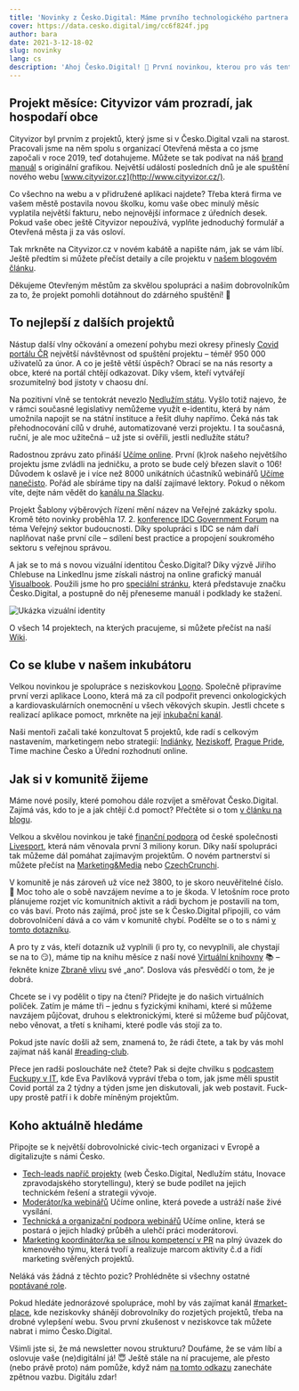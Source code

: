 ```yaml
---
title: 'Novinky z Česko.Digital: Máme prvního technologického partnera | Díky Cityvizoru zjistíte, jak vypadá rozpočet vaší obce'
cover: https://data.cesko.digital/img/cc6f824f.jpg
author: bara
date: 2021-3-12-18-02
slug: novinky
lang: cs
description: 'Ahoj Česko.Digital! 👋 První novinkou, kterou pro vás tentokrát máme, je start skvělého projektu Cityvizor, na kterém jsme poslední měsíce intenzivně pracovali. A aby toho nebylo málo, máme nového partnera. Díky této skvělé podpoře můžeme nadále digitalizovat Česko. Co dalšího nám uplynulé týdny přinesly? Čtěte dál, dělo se toho spoustu.'
---
```


## Projekt měsíce: Cityvizor vám prozradí, jak hospodaří obce

Cityvizor byl prvním z projektů, který jsme si v Česko.Digital vzali na starost. Pracovali jsme na něm spolu s organizací Otevřená města a co jsme započali v roce 2019, teď dotahujeme. Můžete se tak podívat na náš [brand manuál](http://data.cesko.digital/cityvizor/brand/manual-rgb.pdf) s originální grafikou. Největší událostí posledních dnů je ale spuštění nového webu [www.cityvizor.cz](http://www.cityvizor.cz/).

Co všechno na webu a v přidružené aplikaci najdete? Třeba která firma ve vašem městě postavila novou školku, komu vaše obec minulý měsíc vyplatila největší fakturu, nebo nejnovější informace z úředních desek. Pokud vaše obec ještě Cityvizor nepoužívá, vyplňte jednoduchý formulář a Otevřená města ji za vás osloví.

Tak mrkněte na Cityvizor.cz v novém kabátě a napište nám, jak se vám líbí. Ještě předtím si můžete přečíst detaily a cíle projektu v [našem blogovém článku](https://blog.cesko.digital/2021/03/cityvizor).

Děkujeme Otevřeným městům za skvělou spolupráci a našim dobrovolníkům za to, že projekt pomohli dotáhnout do zdárného spuštění! 💚

## To nejlepší z dalších projektů

Nástup další vlny očkování a omezení pohybu mezi okresy přinesly [Covid portálu ČR](https://covid.gov.cz/) největší návštěvnost od spuštění projektu – téměř 950 000 uživatelů za únor. A co je ještě větší úspěch? Obrací se na nás resorty a obce, které na portál chtějí odkazovat. Díky všem, kteří vytvářejí srozumitelný bod jistoty v chaosu dní.

Na pozitivní vlně se tentokrát nevezlo [Nedlužím státu](https://nedluzimstatu.cz/). Vyšlo totiž najevo, že v rámci současné legislativy nemůžeme využít e-identitu, která by nám umožnila napojit se na státní instituce a řešit dluhy napřímo. Čeká nás tak přehodnocování cílů v druhé, automatizované verzi projektu. I ta současná, ruční, je ale moc užitečná – už jste si ověřili, jestli nedlužíte státu?

Radostnou zprávu zato přináší [Učíme online](https://www.ucimeonline.cz/). První (k)rok našeho největšího projektu jsme zvládli na jedničku, a proto se bude celý březen slavit o 106! Důvodem k oslavě je i více než 8000 unikátních účastníků webinářů [Učíme nanečisto](https://www.ucimeonline.cz/aktivity/ucime-nanecisto/). Pořád ale sbíráme tipy na další zajímavé lektory. Pokud o někom víte, dejte nám vědět do [kanálu na Slacku](https://cesko-digital.slack.com/archives/CUXRHTY58).

Projekt Šablony výběrových řízení mění název na Veřejné zakázky spolu. Kromě této novinky proběhla 17. 2. [konference IDC Government Forum](https://www.idc-accelerate.com/cze/on-demand?id=d0558f8a3d3f821be5b1) na téma Veřejný sektor budoucnosti. Díky spolupráci s IDC se nám daří naplňovat naše první cíle – sdílení best practice a propojení soukromého sektoru s veřejnou správou.

A jak se to má s novou vizuální identitou Česko.Digital? Díky výzvě Jiřího Chlebuse na LinkedInu jsme získali nástroj na online grafický manuál [Visualbook](https://visualbook.cz/). Použili jsme ho pro [speciální stránku](https://znacka.cesko.digital/), která představuje značku Česko.Digital, a postupně do něj přeneseme manuál i podklady ke stažení.

![Ukázka vizuální identity](https://data.cesko.digital/img/12cd6e60.png)

O všech 14 projektech, na kterých pracujeme, si můžete přečíst na naší [Wiki](https://wiki.cesko.digital/pages/viewpage.action?pageId=1574894).

## Co se klube v našem inkubátoru

Velkou novinkou je spolupráce s neziskovkou [Loono](https://www.loono.cz/). Společně připravíme první verzi aplikace Loono, která má za cíl podpořit prevenci onkologických a kardiovaskulárních onemocnění u všech věkových skupin. Jestli chcete s realizací aplikace pomoct, mrkněte na její [inkubační kanál](https://cesko-digital.slack.com/archives/C01P6CK0DDY).

Naši mentoři začali také konzultovat 5 projektů, kde radí s celkovým nastavením, marketingem nebo strategií: [Indiánky](https://indianky.cz/), [Neziskoff](https://www.neziskoff.cz/), [Prague Pride](https://www.praguepride.cz/cs/), Time machine Česko a Úřední rozhodnutí online.

## Jak si v komunitě žijeme

Máme nové posily, které pomohou dále rozvíjet a směřovat Česko.Digital. Zajímá vás, kdo to je a jak chtějí č.d pomoct? Přečtěte si o tom [v článku na blogu](https://blog.cesko.digital/2021/03/nove-vedeni).

Velkou a skvělou novinkou je také [finanční podpora](https://blog.cesko.digital/2021/02/livesport) od české společnosti [Livesport](https://www.livesport.cz/), která nám věnovala první 3 miliony korun. Díky naší spolupráci tak můžeme dál pomáhat zajímavým projektům. O novém partnerství si můžete přečíst na [Marketing&Media](https://mam.cz/zpravy/2021-02/cesko-digital-ziskava-podporu-livesportu-tesi-se-na-tri-miliony-korun/) nebo [CzechCrunchi](https://www.czechcrunch.cz/2021/02/spolecne-do-boje-za-lepsi-fungovani-verejne-spravy-livesport-posila-3-miliony-korun-it-komunite-cesko-digital/).

V komunitě je nás zároveň už více než 3800, to je skoro neuvěřitelné číslo. 💙 Moc toho ale o sobě navzájem nevíme a to je škoda. V letošním roce proto plánujeme rozjet víc komunitních aktivit a rádi bychom je postavili na tom, co vás baví. Proto nás zajímá, proč jste se k Česko.Digital připojili, co vám dobrovolničení dává a co vám v komunitě chybí. Podělte se o to s námi [v tomto dotazníku](https://airtable.com/shreSYKVUv4eMSEhz).

A pro ty z vás, kteří dotazník už vyplnili (i pro ty, co nevyplnili, ale chystají se na to 😏), máme tip na knihu měsíce z naší nové [Virtuální knihovny](https://wiki.cesko.digital/x/RTEY) 📚 –⁠ řekněte knize [Zbraně vlivu](https://www.melvil.cz/kniha-zbrane-vlivu/) své „ano“. Doslova vás přesvědčí o tom, že je dobrá.

Chcete se i vy podělit o tipy na čtení? Přidejte je do našich virtuálních poliček. Zatím je máme tři –⁠ jednu s fyzickými knihami, které si můžeme navzájem půjčovat, druhou s elektronickými, které si můžeme buď půjčovat, nebo věnovat, a třetí s knihami, které podle vás stojí za to.

Pokud jste navíc došli až sem, znamená to, že rádi čtete, a tak by vás mohl zajímat náš kanál [#reading-club](https://cesko-digital.slack.com/archives/C01KQDS64DA).

Přece jen radši posloucháte než čtete? Pak si dejte chvilku s [podcastem Fuckupy v IT](https://podcasts.google.com/feed/aHR0cHM6Ly9hdWRpb2Jvb20uY29tL2NoYW5uZWxzLzUwMjU4NDcucnNz/episode/dGFnOmF1ZGlvYm9vbS5jb20sMjAyMS0wMi0wMzovcG9zdHMvNzc5MDU1NA?sa=X&ved=0CAUQkfYCahcKEwjI4cnEvKXvAhUAAAAAHQAAAAAQAg), kde Eva Pavlíková vypráví třeba o tom, jak jsme měli spustit Covid portál za 2 týdny a týden jsme jen diskutovali, jak web postavit. Fuck-upy prostě patří i k dobře míněným projektům.

## Koho aktuálně hledáme

Připojte se k největší dobrovolnické civic-tech organizaci v Evropě a digitalizujte s námi Česko.

- [Tech-leads napříč projekty](https://wiki.cesko.digital/display/CD/Tech-lead) (web Česko.Digital, Nedlužím státu, Inovace zpravodajského storytellingu), který se bude podílet na jejich technickém řešení a strategii vývoje.
- [Moderátor/ka webinářů](https://cesko-digital.slack.com/archives/CUXRHTY58/p1610985203052600) Učíme online, která povede a ustráží naše živé vysílání.
- [Technická a organizační podpora webinářů](https://cesko-digital.slack.com/archives/CUXRHTY58/p1614682272170500) Učíme online, která se postará o jejich hladký průběh a ulehčí práci moderátorovi.
- [Marketing koordinátor/ka se silnou kompetencí v PR](https://wiki.cesko.digital/x/4yoY) na plný úvazek do kmenového týmu, která tvoří a realizuje marcom aktivity č.d a řídí marketing svěřených projektů.

Neláká vás žádná z těchto pozic? Prohlédněte si všechny ostatné [poptávané role](https://wiki.cesko.digital/pages/viewpage.action?pageId=1573299).

Pokud hledáte jednorázové spolupráce, mohl by vás zajímat kanál [#market-place](https://cesko-digital.slack.com/archives/CLVAH28P3), kde neziskovky shánějí dobrovolníky do rozjetých projektů, třeba na drobné vylepšení webu. Svou první zkušenost v neziskovce tak můžete nabrat i mimo Česko.Digital.

Všimli jste si, že má newsletter novou strukturu? Doufáme, že se vám líbí a oslovuje vaše (ne)digitální já! 😇 Ještě stále na ní pracujeme, ale přesto (nebo právě proto) nám pomůže, když nám [na tomto odkazu](https://airtable.com/shre7lawrjOxNtCpL) zanecháte zpětnou vazbu. Digitálu zdar!